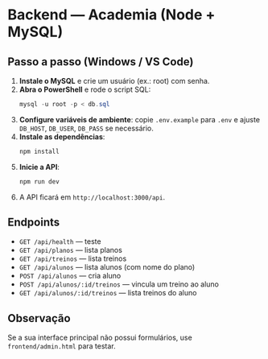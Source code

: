 
# Backend — Academia (Node + MySQL)

## Passo a passo (Windows / VS Code)
1. **Instale o MySQL** e crie um usuário (ex.: root) com senha.
2. **Abra o PowerShell** e rode o script SQL:
   ```powershell
   mysql -u root -p < db.sql
   ```
3. **Configure variáveis de ambiente**: copie `.env.example` para `.env` e ajuste `DB_HOST`, `DB_USER`, `DB_PASS` se necessário.
4. **Instale as dependências**:
   ```powershell
   npm install
   ```
5. **Inicie a API**:
   ```powershell
   npm run dev
   ```
6. A API ficará em `http://localhost:3000/api`.

## Endpoints
- `GET /api/health` — teste
- `GET /api/planos` — lista planos
- `GET /api/treinos` — lista treinos
- `GET /api/alunos` — lista alunos (com nome do plano)
- `POST /api/alunos` — cria aluno
- `POST /api/alunos/:id/treinos` — vincula um treino ao aluno
- `GET /api/alunos/:id/treinos` — lista treinos do aluno

## Observação
Se a sua interface principal não possui formulários, use `frontend/admin.html` para testar.
